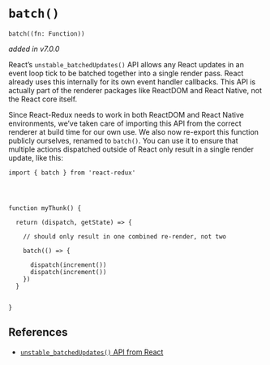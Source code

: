  

`batch()`
=========



    batch((fn: Function))

*added in v7.0.0*

React’s `unstable_batchedUpdates()` API allows any React updates in an event loop tick to be batched together into a single render pass. React already uses this internally for its own event handler callbacks. This API is actually part of the renderer packages like ReactDOM and React Native, not the React core itself.

Since React-Redux needs to work in both ReactDOM and React Native environments, we’ve taken care of importing this API from the correct renderer at build time for our own use. We also now re-export this function publicly ourselves, renamed to `batch()`. You can use it to ensure that multiple actions dispatched outside of React only result in a single render update, like this:



    import { batch } from 'react-redux'




    function myThunk() {

      return (dispatch, getState) => {

        // should only result in one combined re-render, not two

        batch(() => {

          dispatch(increment())
          dispatch(increment())
        })
      }


    }

References
----------

-   [`unstable_batchedUpdates()` API from React](https://github.com/facebook/react/commit/b41883fc708cd24d77dcaa767cde814b50b457fe)
